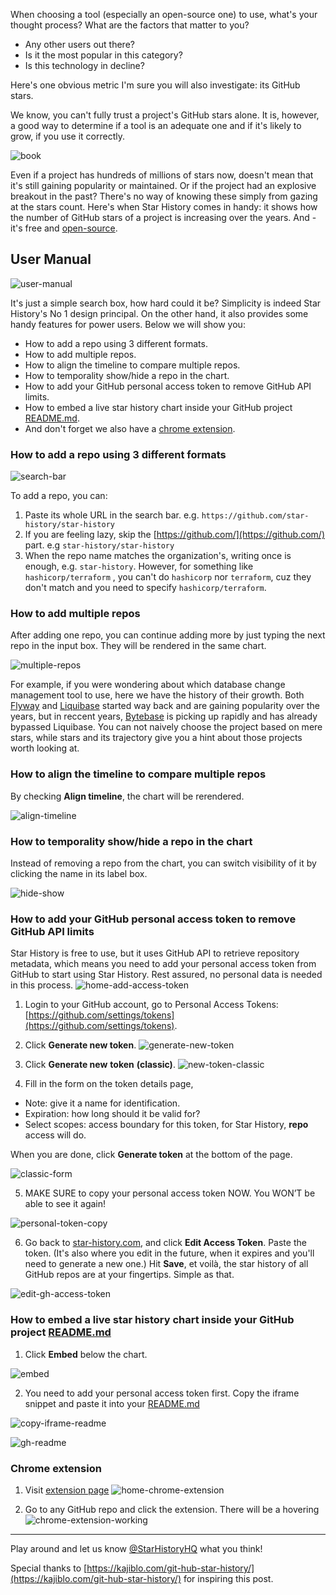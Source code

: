 When choosing a tool (especially an open-source one) to use, what's your thought process? What are the factors that matter to you?

-   Any other users out there?
-   Is it the most popular in this category?
-   Is this technology in decline?

Here's one obvious metric I'm sure you will also investigate: its GitHub stars.

We know, you can't fully trust a project's GitHub stars alone. It is, however, a good way to determine if a tool is an adequate one and if it's likely to grow, if you use it correctly.

![book](/assets/blog/how-to-use-github-star-history/book.webp)

Even if a project has hundreds of millions of stars now, doesn't mean that it's still gaining popularity or maintained. Or if the project had an explosive breakout in the past? There's no way of knowing these simply from gazing at the stars count. Here's when Star History comes in handy: it shows how the number of GitHub stars of a project is increasing over the years. And - it's free and [open-source](https://github.com/star-history/star-history).

## User Manual

![user-manual](/assets/blog/how-to-use-github-star-history/user-manual.webp)

It's just a simple search box, how hard could it be? Simplicity is indeed Star History's No 1 design principal. On the other hand, it also provides some handy features for power users. Below we will show you:

-   How to add a repo using 3 different formats.
-   How to add multiple repos.
-   How to align the timeline to compare multiple repos.
-   How to temporality show/hide a repo in the chart.
-   How to add your GitHub personal access token to remove GitHub API limits.
-   How to embed a live star history chart inside your GitHub project [README.md](http://README.md).
-   And don't forget we also have a [chrome extension](https://chrome.google.com/webstore/detail/star-history/iijibbcdddbhokfepbblglfgdglnccfn).

### How to add a repo using 3 different formats

![search-bar](/assets/blog/how-to-use-github-star-history/search-bar.webp)

To add a repo, you can:

1. Paste its whole URL in the search bar. e.g. `https://github.com/star-history/star-history`
2. If you are feeling lazy, skip the [https://github.com/](https://github.com/) part. e.g `star-history/star-history`
3. When the repo name matches the organization's, writing once is enough, e.g. `star-history`. However, for something like `hashicorp/terraform` , you can't do `hashicorp` nor `terraform`, cuz they don't match and you need to specify `hashicorp/terraform`.

### How to add multiple repos

After adding one repo, you can continue adding more by just typing the next repo in the input box. They will be rendered in the same chart.

![multiple-repos](/assets/blog/how-to-use-github-star-history/multiple-repos.webp)

For example, if you were wondering about which database change management tool to use, here we have the history of their growth.
Both [Flyway](https://flywaydb.org) and [Liquibase](https://liquibase.com) started way back and are gaining popularity over the years, but in reccent years, [Bytebase](https://bytebase.com) is picking up rapidly and has already bypassed Liquibase.
You can not naively choose the project based on mere stars, while stars and its trajectory give you a hint about those projects worth looking at.

### How to align the timeline to compare multiple repos

By checking **Align timeline**, the chart will be rerendered.

![align-timeline](/assets/blog/how-to-use-github-star-history/align-timeline.webp)

### How to temporality show/hide a repo in the chart

Instead of removing a repo from the chart, you can switch visibility of it by clicking the name in its label box.

![hide-show](/assets/blog/how-to-use-github-star-history/hide-show.webp)

### How to add your GitHub personal access token to remove GitHub API limits

Star History is free to use, but it uses GitHub API to retrieve repository metadata, which means you need to add your personal access token from GitHub to start using Star History. Rest assured, no personal data is needed in this process.
![home-add-access-token](/assets/blog/how-to-use-github-star-history/add-access-token.webp)

1. Login to your GitHub account, go to Personal Access Tokens: [https://github.com/settings/tokens](https://github.com/settings/tokens).
2. Click **Generate new token**.
   ![generate-new-token](/assets/blog/how-to-use-github-star-history/generate-new-token.webp)

3. Click **Generate new** **token** **(classic)**.
   ![new-token-classic](/assets/blog/how-to-use-github-star-history/new-token-classic.webp)

4. Fill in the form on the token details page,

-   Note: give it a name for identification.
-   Expiration: how long should it be valid for?
-   Select scopes: access boundary for this token, for Star History, **repo** access will do.

When you are done, click **Generate token** at the bottom of the page.

![classic-form](/assets/blog/how-to-use-github-star-history/classic-form.webp)

5. MAKE SURE to copy your personal access token NOW. You WON’T be able to see it again!

![personal-token-copy](/assets/blog/how-to-use-github-star-history/personal-token-copy.webp)

6. Go back to [star-history.com](/), and click **Edit Access Token**. Paste the token. (It's also where you edit in the future, when it expires and you'll need to generate a new one.) Hit **Save**, et voilà, the star history of all GitHub repos are at your fingertips. Simple as that.

![edit-gh-access-token](/assets/blog/how-to-use-github-star-history/edit-gh-access-token.webp)

### How to embed a live star history chart inside your GitHub project [README.md](http://README.md)

1. Click **Embed** below the chart.

![embed](/assets/blog/how-to-use-github-star-history/embed.webp)

2. You need to add your personal access token first. Copy the iframe snippet and paste it into your [README.md](http://README.md)

![copy-iframe-readme](/assets/blog/how-to-use-github-star-history/copy-iframe-readme.webp)

![gh-readme](/assets/blog/how-to-use-github-star-history/gh-readme.webp)

### Chrome extension

1. Visit [extension page](https://chrome.google.com/webstore/detail/star-history/iijibbcdddbhokfepbblglfgdglnccfn)
   ![home-chrome-extension](/assets/blog/how-to-use-github-star-history/home-chrome-extension.webp)

2. Go to any GitHub repo and click the extension. There will be a hovering
   ![chrome-extension-working](/assets/blog/how-to-use-github-star-history/chrome-extension-working.webp)

---

Play around and let us know [@StarHistoryHQ](https://twitter.com/StarHistoryHQ) what you think!

Special thanks to [https://kajiblo.com/git-hub-star-history/](https://kajiblo.com/git-hub-star-history/) for inspiring this post.
